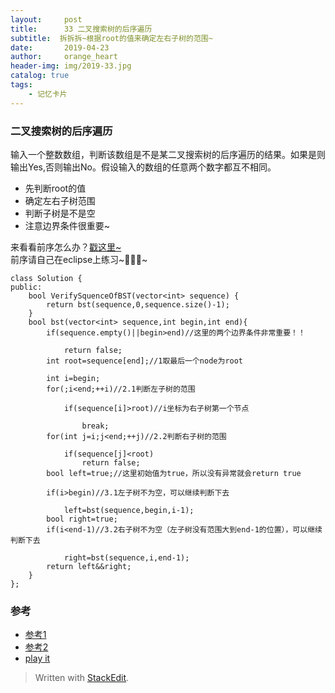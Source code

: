 ```yaml
---
layout:     post
title:      33 二叉搜索树的后序遍历
subtitle:  拆拆拆~根据root的值来确定左右子树的范围~
date:       2019-04-23
author:     orange_heart
header-img: img/2019-33.jpg
catalog: true
tags:
    - 记忆卡片
---
```


### 二叉搜索树的后序遍历


输入一个整数数组，判断该数组是不是某二叉搜索树的后序遍历的结果。如果是则输出Yes,否则输出No。假设输入的数组的任意两个数字都互不相同。


 - 先判断root的值
 - 确定左右子树范围
 - 判断子树是不是空
 - 注意边界条件很重要~  

来看看前序怎么办？[戳这里~](https://blog.csdn.net/xc889078/article/details/9113185)  
前序请自己在eclipse上练习~🤡🤡🤡~


```objc
class Solution {
public:
    bool VerifySquenceOfBST(vector<int> sequence) {
        return bst(sequence,0,sequence.size()-1);
    }
    bool bst(vector<int> sequence,int begin,int end){
        if(sequence.empty()||begin>end)//这里的两个边界条件非常重要！！  
        
            return false;
        int root=sequence[end];//1取最后一个node为root  
        
        int i=begin;
        for(;i<end;++i)//2.1判断左子树的范围  
        
            if(sequence[i]>root)//i坐标为右子树第一个节点  
            
                break;
        for(int j=i;j<end;++j)//2.2判断右子树的范围  
        
            if(sequence[j]<root)
                return false;
        bool left=true;//这里初始值为true，所以没有异常就会return true  
        
        if(i>begin)//3.1左子树不为空，可以继续判断下去  
        
            left=bst(sequence,begin,i-1);
        bool right=true;
        if(i<end-1)//3.2右子树不为空（左子树没有范围大到end-1的位置），可以继续判断下去  
        
            right=bst(sequence,i,end-1);
        return left&&right;
    }
};
```
### 参考

- [参考1](https://github.com/zhedahht/CodingInterviewChinese2)
- [参考2](https://github.com/gatieme/CodingInterviews)
- [play it](https://www.nowcoder.com/practice/a861533d45854474ac791d90e447bafd?tpId=13&tqId=11176&tPage=2&rp=1&ru=/ta/coding-interviews&qru=/ta/coding-interviews/question-ranking)  


> Written with [StackEdit](https://stackedit.io/).

<head>
    <script src="https://cdn.mathjax.org/mathjax/latest/MathJax.js?config=TeX-AMS-MML_HTMLorMML" type="text/javascript"></script>
    <script type="text/x-mathjax-config">
        MathJax.Hub.Config({
            tex2jax: {
            skipTags: ['script', 'noscript', 'style', 'textarea', 'pre'],
            inlineMath: [['$','$']]
            }
        });
    </script>
</head>
<!--stackedit_data:
eyJoaXN0b3J5IjpbODY4MjczODcyLDY4NDY5NzQ0NSwtMTY2Mz
I2MzQwNywxNzY4MDQwNjA4LDE4MTU4Mjc3NjAsLTc1MDMxODU4
MSwxMTE3MDcwNjgzXX0=
-->